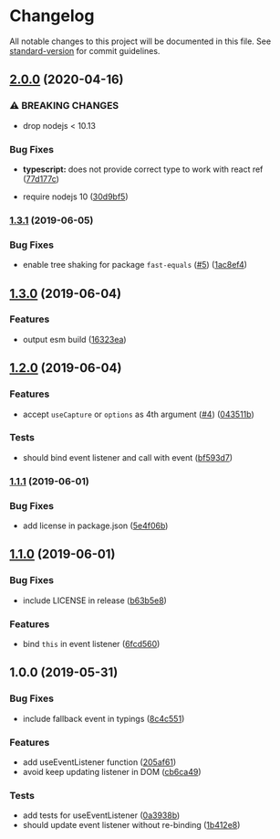 # Changelog

All notable changes to this project will be documented in this file. See [standard-version](https://github.com/conventional-changelog/standard-version) for commit guidelines.

## [2.0.0](https://github.com/foray1010/use-typed-event-listener/compare/v1.3.1...v2.0.0) (2020-04-16)

### ⚠ BREAKING CHANGES

- drop nodejs < 10.13

### Bug Fixes

- **typescript:** does not provide correct type to work with react ref ([77d177c](https://github.com/foray1010/use-typed-event-listener/commit/77d177c21057d763514680a00f1f7e3a66aa6728))

* require nodejs 10 ([30d9bf5](https://github.com/foray1010/use-typed-event-listener/commit/30d9bf5c99057a795885179cff4df14632016617))

### [1.3.1](https://github.com/foray1010/use-typed-event-listener/compare/v1.3.0...v1.3.1) (2019-06-05)

### Bug Fixes

- enable tree shaking for package `fast-equals` ([#5](https://github.com/foray1010/use-typed-event-listener/issues/5)) ([1ac8ef4](https://github.com/foray1010/use-typed-event-listener/commit/1ac8ef4))

## [1.3.0](https://github.com/foray1010/use-typed-event-listener/compare/v1.2.0...v1.3.0) (2019-06-04)

### Features

- output esm build ([16323ea](https://github.com/foray1010/use-typed-event-listener/commit/16323ea))

## [1.2.0](https://github.com/foray1010/use-typed-event-listener/compare/v1.1.1...v1.2.0) (2019-06-04)

### Features

- accept `useCapture` or `options` as 4th argument ([#4](https://github.com/foray1010/use-typed-event-listener/issues/4)) ([043511b](https://github.com/foray1010/use-typed-event-listener/commit/043511b))

### Tests

- should bind event listener and call with event ([bf593d7](https://github.com/foray1010/use-typed-event-listener/commit/bf593d7))

### [1.1.1](https://github.com/foray1010/use-typed-event-listener/compare/v1.1.0...v1.1.1) (2019-06-01)

### Bug Fixes

- add license in package.json ([5e4f06b](https://github.com/foray1010/use-typed-event-listener/commit/5e4f06b))

## [1.1.0](https://github.com/foray1010/use-typed-event-listener/compare/v1.0.0...v1.1.0) (2019-06-01)

### Bug Fixes

- include LICENSE in release ([b63b5e8](https://github.com/foray1010/use-typed-event-listener/commit/b63b5e8))

### Features

- bind `this` in event listener ([6fcd560](https://github.com/foray1010/use-typed-event-listener/commit/6fcd560))

## 1.0.0 (2019-05-31)

### Bug Fixes

- include fallback event in typings ([8c4c551](https://github.com/foray1010/use-typed-event-listener/commit/8c4c551))

### Features

- add useEventListener function ([205af61](https://github.com/foray1010/use-typed-event-listener/commit/205af61))
- avoid keep updating listener in DOM ([cb6ca49](https://github.com/foray1010/use-typed-event-listener/commit/cb6ca49))

### Tests

- add tests for useEventListener ([0a3938b](https://github.com/foray1010/use-typed-event-listener/commit/0a3938b))
- should update event listener without re-binding ([1b412e8](https://github.com/foray1010/use-typed-event-listener/commit/1b412e8))
